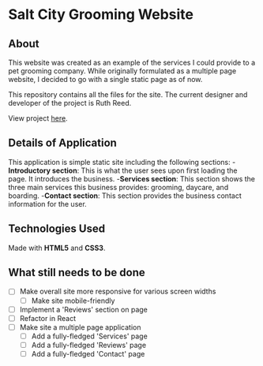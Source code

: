 # Salt City Grooming Website

## About
This website was created as an example of the services I could provide to a pet grooming company. While originally formulated as a multiple page website, I decided to go with a single static page as of now.

This repository contains all the files for the site. The current designer and developer of the project is Ruth Reed.

View project [here](https://saltcitygrooming.netlify.app/).

## Details of Application
This application is simple static site including the following sections:
-**Introductory section**: This is what the user sees upon first loading the page. It introduces the business.
-**Services section**: This section shows the three main services this business provides: grooming, daycare, and boarding. 
-**Contact section**: This section provides the business contact information for the user.

## Technologies Used
Made with **HTML5** and **CSS3**.

## What still needs to be done
- [ ] Make overall site more responsive for various screen widths
    - [ ] Make site mobile-friendly
- [ ] Implement a 'Reviews' section on page
- [ ] Refactor in React
- [ ] Make site a multiple page application
    - [ ] Add a fully-fledged 'Services' page
    - [ ] Add a fully-fledged 'Reviews' page
    - [ ] Add a fully-fledged 'Contact' page
